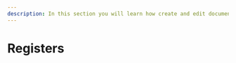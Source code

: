```yaml
---
description: In this section you will learn how create and edit document Registers.
---
```


# Registers

